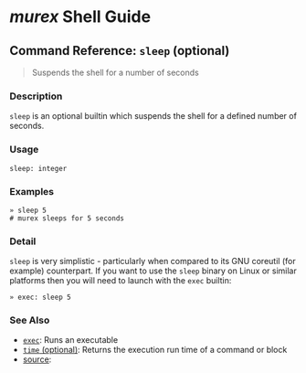 # _murex_ Shell Guide

## Command Reference: `sleep` (optional)

> Suspends the shell for a number of seconds

### Description

`sleep` is an optional builtin which suspends the shell for a defined number
of seconds.

### Usage

    sleep: integer

### Examples

    » sleep 5
    # murex sleeps for 5 seconds

### Detail

`sleep` is very simplistic - particularly when compared to its GNU coreutil
(for example) counterpart. If you want to use the `sleep` binary on Linux
or similar platforms then you will need to launch with the `exec` builtin:

    » exec: sleep 5

### See Also

* [`exec`](../commands/exec.md):
  Runs an executable
* [`time` (optional)](../commands/time.md):
  Returns the execution run time of a command or block
* [source](../commands/source.md):
  
